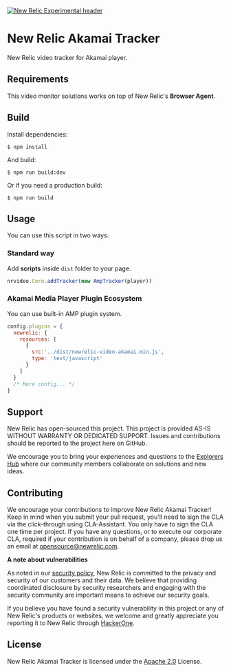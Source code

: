 [![New Relic Experimental header](https://github.com/newrelic/opensource-website/raw/master/src/images/categories/Experimental.png)](https://opensource.newrelic.com/oss-category/#new-relic-experimental)

# New Relic Akamai Tracker

New Relic video tracker for Akamai player.

## Requirements

This video monitor solutions works on top of New Relic's **Browser Agent**.

## Build

Install dependencies:

```
$ npm install
```

And build:

```
$ npm run build:dev
```

Or if you need a production build:

```
$ npm run build
```

## Usage

You can use this script in two ways:

### Standard way
Add **scripts** inside `dist` folder to your page.

```js
nrvideo.Core.addTracker(new AmpTracker(player))
```

### Akamai Media Player Plugin Ecosystem
You can use built-in AMP plugin system.

```js
config.plugins = {
  newrelic: {
    resources: [
      { 
        src:'../dist/newrelic-video-akamai.min.js', 
        type: 'text/javascript' 
      }
    ]
  }
  /* More config... */
}
```

## Support

New Relic has open-sourced this project. This project is provided AS-IS WITHOUT WARRANTY OR DEDICATED SUPPORT. Issues and contributions should be reported to the project here on GitHub.

We encourage you to bring your experiences and questions to the [Explorers Hub](https://discuss.newrelic.com) where our community members collaborate on solutions and new ideas.

## Contributing

We encourage your contributions to improve New Relic Akamai Tracker! Keep in mind when you submit your pull request, you'll need to sign the CLA via the click-through using CLA-Assistant. You only have to sign the CLA one time per project. If you have any questions, or to execute our corporate CLA, required if your contribution is on behalf of a company, please drop us an email at opensource@newrelic.com.

**A note about vulnerabilities**

As noted in our [security policy](../../security/policy), New Relic is committed to the privacy and security of our customers and their data. We believe that providing coordinated disclosure by security researchers and engaging with the security community are important means to achieve our security goals.

If you believe you have found a security vulnerability in this project or any of New Relic's products or websites, we welcome and greatly appreciate you reporting it to New Relic through [HackerOne](https://hackerone.com/newrelic).

## License

New Relic Akamai Tracker is licensed under the [Apache 2.0](http://apache.org/licenses/LICENSE-2.0.txt) License.
